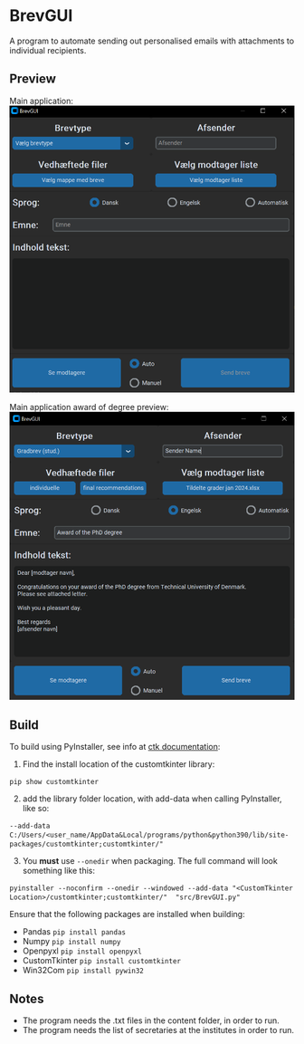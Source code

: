 # BrevGUI
A program to automate sending out personalised emails with attachments to individual recipients.

## Preview
Main application:
![main application preview](screenshots/main_application.png)

Main application award of degree preview:
![main application gradbrev preview](screenshots/main_application_gradbrev.png)


## Build
To build using PyInstaller, see info at [ctk documentation](https://customtkinter.tomschimansky.com/documentation/packaging):

1. Find the install location of the customtkinter library:
```
pip show customtkinter
```
2. add the library folder location, with add-data when calling PyInstaller, like so:
```
--add-data C:/Users/<user_name/AppData&Local/programs/python&python390/lib/site-packages/customtkinter;customtkinter/"
```
3. You **must** use `--onedir` when packaging. The full command will look something like this:
```
pyinstaller --noconfirm --onedir --windowed --add-data "<CustomTkinter Location>/customtkinter;customtkinter/"  "src/BrevGUI.py"
```

Ensure that the following packages are installed when building:
* Pandas `pip install pandas`
* Numpy `pip install numpy`
* Openpyxl `pip install openpyxl`
* CustomTkinter `pip install customtkinter`
* Win32Com `pip install pywin32`

## Notes
- The program needs the .txt files in the content folder, in order to run.
- The program needs the list of secretaries at the institutes in order to run.
